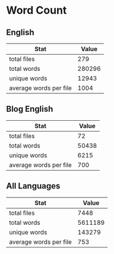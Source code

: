 # Word Count

## English

Stat | Value
---- | -----
total files | 279
total words | 280296
unique words | 12943
average words per file | 1004

## Blog English

Stat | Value
---- | -----
total files | 72
total words | 50438
unique words | 6215
average words per file | 700

## All Languages

Stat | Value
---- | -----
total files | 7448
total words | 5611189
unique words | 143279
average words per file | 753
